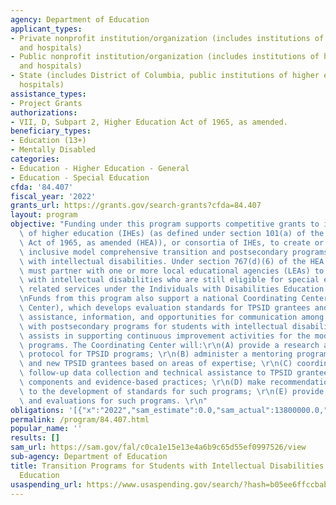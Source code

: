 ```yaml
---
agency: Department of Education
applicant_types:
- Private nonprofit institution/organization (includes institutions of higher education
  and hospitals)
- Public nonprofit institution/organization (includes institutions of higher education
  and hospitals)
- State (includes District of Columbia, public institutions of higher education and
  hospitals)
assistance_types:
- Project Grants
authorizations:
- VII, D, Subpart 2, Higher Education Act of 1965, as amended.
beneficiary_types:
- Education (13+)
- Mentally Disabled
categories:
- Education - Higher Education - General
- Education - Special Education
cfda: '84.407'
fiscal_year: '2022'
grants_url: https://grants.gov/search-grants?cfda=84.407
layout: program
objective: "Funding under this program supports competitive grants to institutions\
  \ of higher education (IHEs) (as defined under section 101(a) of the Higher Education\
  \ Act of 1965, as amended (HEA)), or consortia of IHEs, to create or expand high-quality,\
  \ inclusive model comprehensive transition and postsecondary programs for students\
  \ with intellectual disabilities. Under section 767(d)(6) of the HEA all grant recipients\
  \ must partner with one or more local educational agencies (LEAs) to support students\
  \ with intellectual disabilities who are still eligible for special education and\
  \ related services under the Individuals with Disabilities Education Act (IDEA).\r\
  \nFunds from this program also support a national Coordinating Center (Coordinating\
  \ Center), which develops evaluation standards for TPSID grantees and provides technical\
  \ assistance, information, and opportunities for communication among institutions\
  \ with postsecondary programs for students with intellectual disabilities. The Center\
  \ assists in supporting continuous improvement activities for the model transition\
  \ programs. The Coordinating Center will:\r\n(A) provide a research and evaluation\
  \ protocol for TPSID programs; \r\n(B) administer a mentoring program matching current\
  \ and new TPSID grantees based on areas of expertise; \r\n(C) coordinate longitudinal\
  \ follow-up data collection and technical assistance to TPSID grantees on programmatic\
  \ components and evidence-based practices; \r\n(D) make recommendations related\
  \ to the development of standards for such programs; \r\n(E) provide technical assistance\
  \ and evaluations for such programs. \r\n"
obligations: '[{"x":"2022","sam_estimate":0.0,"sam_actual":13800000.0,"usa_spending_actual":13617109.98},{"x":"2023","sam_estimate":13800000.0,"sam_actual":0.0,"usa_spending_actual":-717918.7},{"x":"2024","sam_estimate":15180000.0,"sam_actual":0.0,"usa_spending_actual":0.0}]'
permalink: /program/84.407.html
popular_name: ''
results: []
sam_url: https://sam.gov/fal/c0ca1e15e13e4a6b9c65d55ef0997526/view
sub-agency: Department of Education
title: Transition Programs for Students with Intellectual Disabilities into Higher
  Education
usaspending_url: https://www.usaspending.gov/search/?hash=b05ee6ffccbaba0f3452cee98d028101
---
```

